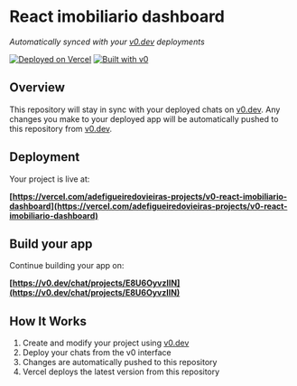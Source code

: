 # React imobiliario dashboard

*Automatically synced with your [v0.dev](https://v0.dev) deployments*

[![Deployed on Vercel](https://img.shields.io/badge/Deployed%20on-Vercel-black?style=for-the-badge&logo=vercel)](https://vercel.com/adefigueiredovieiras-projects/v0-react-imobiliario-dashboard)
[![Built with v0](https://img.shields.io/badge/Built%20with-v0.dev-black?style=for-the-badge)](https://v0.dev/chat/projects/E8U6OyvzIIN)

## Overview

This repository will stay in sync with your deployed chats on [v0.dev](https://v0.dev).
Any changes you make to your deployed app will be automatically pushed to this repository from [v0.dev](https://v0.dev).

## Deployment

Your project is live at:

**[https://vercel.com/adefigueiredovieiras-projects/v0-react-imobiliario-dashboard](https://vercel.com/adefigueiredovieiras-projects/v0-react-imobiliario-dashboard)**

## Build your app

Continue building your app on:

**[https://v0.dev/chat/projects/E8U6OyvzIIN](https://v0.dev/chat/projects/E8U6OyvzIIN)**

## How It Works

1. Create and modify your project using [v0.dev](https://v0.dev)
2. Deploy your chats from the v0 interface
3. Changes are automatically pushed to this repository
4. Vercel deploys the latest version from this repository
